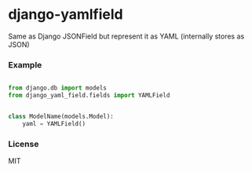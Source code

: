 # django-yamlfield
Same as Django JSONField but represent it as YAML (internally stores as JSON)


### Example


```python

from django.db import models
from django_yaml_field.fields import YAMLField


class ModelName(models.Model):
	yaml = YAMLField()
```

### License

MIT